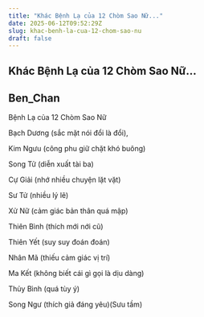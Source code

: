 ```yaml
---
title: "Khác Bệnh Lạ của 12 Chòm Sao Nữ..."
date: 2025-06-12T09:52:29Z
slug: khac-benh-la-cua-12-chom-sao-nu
draft: false
---
```


## Khác Bệnh Lạ của 12 Chòm Sao Nữ...

## Ben_Chan

Bệnh Lạ của 12 Chòm Sao Nữ

Bạch Dương (sắc mặt nói đổi là đổi),

Kim Ngưu (công phu giữ chặt khó buông)

Song Tử (diễn xuất tài ba)

Cự Giải (nhớ nhiều chuyện lặt vặt)

Sư Tử (nhiều lý lẽ)

Xử Nữ (cảm giác bản thân quá mập)

Thiên Bình (thích mới nới cũ)

Thiên Yết (suy suy đoán đoán)

Nhân Mã (thiếu cảm giác vị trí)

Ma Kết (không biết cái gì gọi là dịu dàng)

Thủy Bình (quá tùy ý)

Song Ngư (thích giả đáng yêu)​(Sưu tầm)​